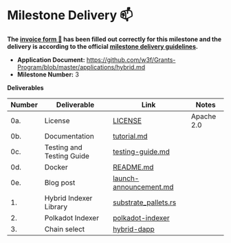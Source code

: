 # Milestone Delivery :mailbox:

**The [invoice form :pencil:](https://docs.google.com/forms/d/e/1FAIpQLSfmNYaoCgrxyhzgoKQ0ynQvnNRoTmgApz9NrMp-hd8mhIiO0A/viewform) has been filled out correctly for this milestone and the delivery is according to the official [milestone delivery guidelines](https://github.com/w3f/Grants-Program/blob/master/docs/Support%20Docs/milestone-deliverables-guidelines.md).**  

* **Application Document:** https://github.com/w3f/Grants-Program/blob/master/applications/hybrid.md 
* **Milestone Number:** 3

**Deliverables**

| Number | Deliverable | Link | Notes |
| -------| ----------- | ---- | ----- |
| 0a. | License | [LICENSE](https://github.com/hybrid-explorer/hybrid-indexer/blob/main/LICENSE) | Apache 2.0 | 
| 0b. | Documentation | [tutorial.md](https://github.com/hybrid-explorer/hybrid-indexer/blob/main/doc/tutorial.md) | | 
| 0c. | Testing and Testing Guide | [testing-guide.md](https://github.com/hybrid-explorer/hybrid-indexer/blob/main/doc/testing-guide.md) | | 
| 0d. | Docker | [README.md](https://github.com/hybrid-explorer/polkadot-indexer/blob/main/README.md#docker) | | 
| 0e. | Blog post | [launch-announcement.md](https://github.com/hybrid-explorer/hybrid-indexer/blob/main/doc/launch-announcement.md) | | 
| 1. | Hybrid Indexer Library | [substrate_pallets.rs](https://github.com/hybrid-explorer/hybrid-indexer/blob/main/src/substrate_pallets.rs) | | 
| 2. | Polkadot Indexer | [polkadot-indexer](https://github.com/hybrid-explorer/polkadot-indexer) | | 
| 3. | Chain select | [hybrid-dapp](https://github.com/hybrid-explorer/hybrid-dapp) | | 
